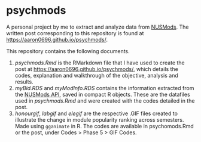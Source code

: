 # psychmods

A personal project by me to extract and analyze data from [NUSMods](nusmods.com). The written post corresponding to this repository is found at https://aaron0696.github.io/psychmods/.

This repository contains the following documents.

1. *psychmods.Rmd* is the RMarkdown file that I have used to create the post at https://aaron0696.github.io/psychmods/, which details the codes, explanation and walkthrough of the objective, analysis and results.
2. *myBid.RDS* and *myModInfo.RDS* contains the information extracted from the [NUSMods API](https://nusmods.com/api/), saved in compact R objects. These are the datafiles used in *psychmods.Rmd* and were created with the codes detailed in the post.
3. *honourgif*, *labgif* and *elegif* are the respective .GIF files created to illustrate the change in module popularity ranking across semesters. Made using `gganimate` in R. The codes are available in psychomods.Rmd or the post, under Codes > Phase 5 > GIF Codes.